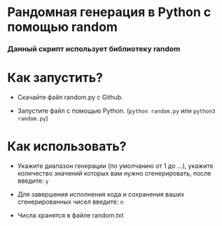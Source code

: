 <h1>Рандомная генерация в Python с помощью random</h1>

  
<h3>Данный скрипт использует библиотеку random</h3>

<h1>Как запустить?</h1>


* Скачайте файл random.py с Github.

* Запустите файл с помощью Python. (`python random.py` или `python3 random.py`)

<h1>Как использовать?</h1>


* Укажите диапазон генерации (по умолчанию от 1 до ...), укажите количество значений которых вам нужно сгенерировать, после введите: `y`

* Для завершения исполнения кода и сохранения ваших сгенерированных чисел введите: `n`

* Числа хранятся в файле random.txt
